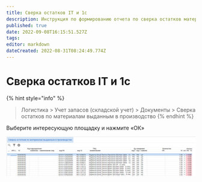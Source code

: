 ```yaml
---
title: Сверка остатков IT и 1с
description: Инструкция по формированию отчета по сверка остатков материалов выданных в производство
published: true
date: 2022-09-08T16:15:51.527Z
tags: 
editor: markdown
dateCreated: 2022-08-31T08:24:49.774Z
---
```


# Сверка остатков IT и 1с

{% hint style="info" %}
>Логистика > Учет запасов (складской учет) > Документы > Сверка остатков по материалам выданным в производство
{% endhint %}

Выберите интересующую площадку и нажмите «ОК»

![](<../../../assets/image (760).png>)
